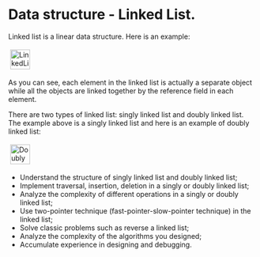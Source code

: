 # Data structure - Linked List.

Linked list is a linear data structure. Here is an example:

<img src="https://upload.wikimedia.org/wikipedia/commons/thumb/6/6d/Singly-linked-list.svg/2560px-Singly-linked-list.svg.png" alt="LinkedList" height="40" style="vertical-align:top; margin:4px">

As you can see, each element in the linked list is actually a separate object while all the objects are linked together by the reference field in each element.

There are two types of linked list: singly linked list and doubly linked list. The example above is a singly linked list and here is an example of doubly linked list:

<img src="https://upload.wikimedia.org/wikipedia/commons/thumb/5/5e/Doubly-linked-list.svg/2560px-Doubly-linked-list.svg.png" alt="DoublyLinkedList" height="40" style="vertical-align:top; margin:4px">


- Understand the structure of singly linked list and doubly linked list;
- Implement traversal, insertion, deletion in a singly or doubly linked list;
- Analyze the complexity of different operations in a singly or doubly linked list;
- Use two-pointer technique (fast-pointer-slow-pointer technique) in the linked list;
- Solve classic problems such as reverse a linked list;
- Analyze the complexity of the algorithms you designed;
- Accumulate experience in designing and debugging.